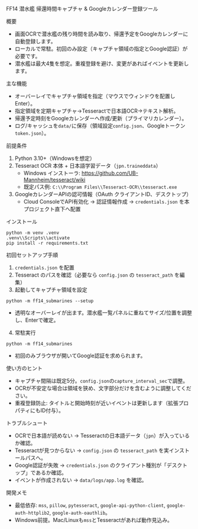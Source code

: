 FF14 潜水艦 帰還時間キャプチャ & Googleカレンダー登録ツール

概要
- 画面OCRで潜水艦の残り時間を読み取り、帰還予定をGoogleカレンダーに自動登録します。
- ローカルで常駐。初回のみ設定（キャプチャ領域の指定とGoogle認証）が必要です。
- 潜水艦は最大4隻を想定。重複登録を避け、変更があればイベントを更新します。

主な機能
- オーバーレイでキャプチャ領域を指定（マウスでウィンドウを配置しEnter）。
- 指定領域を定期キャプチャ→Tesseractで日本語OCR→テキスト解析。
- 帰還予定時刻をGoogleカレンダーへ作成/更新（プライマリカレンダー）。
- ログ/キャッシュを`data/`に保存（領域設定`config.json`、Googleトークン`token.json`）。

前提条件
1) Python 3.10+（Windowsを想定）
2) Tesseract OCR 本体 + 日本語学習データ（`jpn.traineddata`）
   - Windows インストーラ: https://github.com/UB-Mannheim/tesseract/wiki
   - 既定パス例: `C:\\Program Files\\Tesseract-OCR\\tesseract.exe`
3) GoogleカレンダーAPIの認可情報（OAuth クライアントID、デスクトップ）
   - Cloud ConsoleでAPI有効化 → 認証情報作成 → `credentials.json` を本プロジェクト直下へ配置

インストール
```
python -m venv .venv
.venv\\Scripts\\activate
pip install -r requirements.txt
```

初回セットアップ手順
1) `credentials.json` を配置
2) Tesseract のパスを確認（必要なら `config.json` の `tesseract_path` を編集）
3) 起動してキャプチャ領域を設定
```
python -m ff14_submarines --setup
```
   - 透明なオーバーレイが出ます。潜水艦一覧パネルに重ねてサイズ/位置を調整し、Enterで確定。
4) 常駐実行
```
python -m ff14_submarines
```
   - 初回のみブラウザが開いてGoogle認証を求められます。

使い方のヒント
- キャプチャ間隔は既定5分。`config.json`の`capture_interval_sec`で調整。
- OCRが不安定な場合は領域を狭め、文字部分だけを含むように調整してください。
- 重複登録防止: タイトルと開始時刻が近いイベントは更新します（拡張プロパティにもID付与）。

トラブルシュート
- OCRで日本語が読めない → Tesseractの日本語データ（`jpn`）が入っているか確認。
- Tesseractが見つからない → `config.json` の `tesseract_path` を実インストールパスへ。
- Google認証が失敗 → `credentials.json` のクライアント種別が「デスクトップ」であるか確認。
- イベントが作成されない → `data/logs/app.log` を確認。

開発メモ
- 最低依存: `mss`, `pillow`, `pytesseract`, `google-api-python-client`, `google-auth-httplib2`, `google-auth-oauthlib`。
- Windows前提。Mac/Linuxも`mss`とTesseractがあれば動作見込み。

